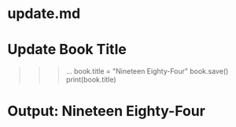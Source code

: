 # update.md

# Update Book Title
>>> ...
>>> book.title = "Nineteen Eighty-Four"
>>> book.save()
>>> print(book.title)
# Output: Nineteen Eighty-Four